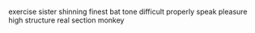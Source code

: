 exercise sister shinning finest bat tone difficult properly speak pleasure high structure real section monkey